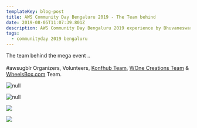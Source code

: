 ```yaml
---
templateKey: blog-post
title: AWS Community Day Bengaluru 2019 - The Team behind
date: 2019-08-05T11:07:39.801Z
description: AWS Community Day Bengaluru 2019 experience by Bhuvaneswari Subramani
tags:
  - communityday 2019 bengaluru
---
```

The team behind the mega event .. \
\
#awsugblr Organizers, Volunteers, [Konfhub Team](https://konfhub.com/), [WOne Creations Team](https://www.facebook.com/Wonecreations/) & [WheelsBox.com](WheelsBox.com) Team.

![null](/img/theteam_3.jpg)

![null](/img/wheelsbox_team.jpg)

![](/img/theteam_1.jpg)

![](/img/team_withwone.jpg)
